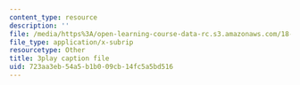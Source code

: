 ```yaml
---
content_type: resource
description: ''
file: /media/https%3A/open-learning-course-data-rc.s3.amazonaws.com/18-01sc-single-variable-calculus-fall-2010/723aa3eb54a5b1b009cb14fc5a5bd516_4Q37iOyBq44.srt
file_type: application/x-subrip
resourcetype: Other
title: 3play caption file
uid: 723aa3eb-54a5-b1b0-09cb-14fc5a5bd516
---
```

